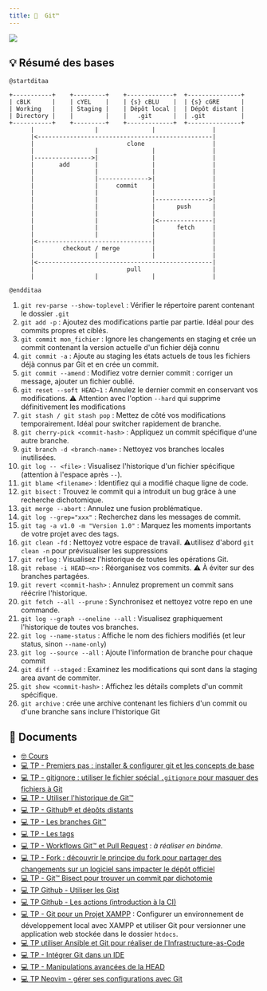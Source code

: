 ```yaml
---
title:   Git™
---
```


![](@assets/undraw/undraw_version-control_eiam.svg)

## 💡 Résumé des bases

```plantuml
@startditaa

+-----------+    +---------+    +-------------+  +---------------+ 
| cBLK      |    | cYEL    |    | {s} cBLU    |  | {s} cGRE      | 
| Working   |    | Staging |    | Dépôt local |  | Dépôt distant | 
| Directory |    |         |    |   .git      |  | .git          | 
+-----------+    +---------+    +-------------+  +---------------+ 
      |                 |               |                |
      |<-------------------------------------------------|
      |                          clone                   |
      |                 |               |                |
      |---------------->|               |                |
      |       add       |               |                |
      |                 |               |                |
      |                 |-------------->|                |
      |                 |     commit    |                |
      |                 |               |                |
      |                 |               |--------------->|
      |                 |               |      push      |
      |                 |               |                |
      |                 |               |<---------------|
      |                 |               |      fetch     |
      |                 |               |                |
      |<--------------------------------|                |
      |        checkout / merge         |                |
      |                 |               |                |
      |<-------------------------------------------------|
      |                          pull                    |
      |                 |               |                |

@endditaa
```

1. `git rev-parse --show-toplevel` : Vérifier le répertoire parent contenant le dossier `.git`
2. `git add -p` : Ajoutez des modifications partie par partie. Idéal pour des commits propres et ciblés.
3. `git commit mon_fichier` : Ignore les changements en staging et crée un commit contenant la version actuelle d'un fichier déjà connu
4. `git commit -a` : Ajoute au staging les états actuels de tous les fichiers déjà connus par Git et en crée un commit.
5. `git commit --amend` : Modifiez votre dernier commit : corriger un message, ajouter un fichier oublié.
6. `git reset --soft HEAD~1` : Annulez le dernier commit en conservant vos modifications. ⚠️  Attention avec l'option `--hard` qui supprime définitivement les modifications
7. `git stash / git stash pop` : Mettez de côté vos modifications temporairement. Idéal pour switcher rapidement de branche.
8. `git cherry-pick <commit-hash>` : Appliquez un commit spécifique d'une autre branche.
9. `git branch -d <branch-name>` : Nettoyez vos branches locales inutilisées.
10. `git log -- <file>` : Visualisez l'historique d'un fichier spécifique (attention à l'espace après `--`).
11. `git blame <filename>` : Identifiez qui a modifié chaque ligne de code.
12. `git bisect` : Trouvez le commit qui a introduit un bug grâce à une recherche dichotomique.
13. `git merge --abort` : Annulez une fusion problématique.
14. `git log --grep="xxx"` : Recherchez dans les messages de commit.
15. `git tag -a v1.0 -m "Version 1.0"` : Marquez les moments importants de votre projet avec des tags.
16. `git clean -fd` : Nettoyez votre espace de travail. ⚠️utilisez d'abord `git clean -n` pour prévisualiser les suppressions
17. `git reflog` : Visualisez l'historique de toutes les opérations Git.
18. `git rebase -i HEAD~<n>` : Réorganisez vos commits. ⚠️ À éviter sur des branches partagées.
19. `git revert <commit-hash>` : Annulez proprement un commit sans réécrire l'historique.
20. `git fetch --all --prune` : Synchronisez et nettoyez votre repo en une commande.
21. `git log --graph --oneline --all` : Visualisez graphiquement l'historique de toutes vos branches.
22. `git log --name-status` : Affiche le nom des fichiers modifiés (et leur status, sinon `--name-only`)
23. `git log --source --all` : Ajoute l'information de branche pour chaque commit
24. `git diff --staged` : Examinez les modifications qui sont dans la staging area avant de commiter.
25. `git show <commit-hash>` : Affichez les détails complets d'un commit spécifique.
26. `git archive` : crée une archive contenant les fichiers d'un commit ou d'une branche sans inclure l'historique Git

## 📄 Documents

- [🤓 Cours](/cours/git/git-cours)
- [💻 TP - Premiers pas : installer & configurer git et les concepts de base](/cours/git/git-tp-commit)
- [💻 TP - gitignore : utiliser le fichier spécial `.gitignore` pour masquer des fichiers à Git](/cours/git/git-tp-gitignore)
- [💻 TP - Utiliser l'historique de Git™](/cours/git/git-tp-historique)
- [💻 TP - Github® et dépôts distants](/cours/git/git-tp-github)
- [💻 TP - Les branches Git™](/cours/git/git-tp-branches)
- [💻 TP - Les tags](/cours/git/git-tp-tags)
- [💻 TP - Workflows Git™ et Pull Request](/cours/git/git-tp-workflows-pr) : _à réaliser en binôme._
- [💻 TP - Fork : découvrir le principe du fork pour partager des changements sur un logiciel sans impacter le dépôt officiel](/cours/git/git-tp-fork)
- [💻 TP - Git™ Bisect pour trouver un commit par dichotomie](/cours/git/git-tp-bisect)
- [💻 TP Github - Utiliser les Gist](/cours/git/git-tp-github-gist)
- [💻 TP Github - Les actions (introduction à la CI)](/cours/git/git-tp-github-actions)
- [💻 TP - Git pour un Projet XAMPP](/cours/git/git-tp-xampp) : Configurer un environnement de développement local avec XAMPP et utiliser Git pour versionner une application web stockée dans le dossier `htdocs`.
- [💻 TP utiliser Ansible et Git pour réaliser de l'Infrastructure-as-Code](/cours/git/git-tp-ansible)
- [💻 TP - Intégrer Git dans un IDE](/cours/git/git-tp-ide)
- [💻 TP - Manipulations avancées de la HEAD](/cours/git/git-tp-deplacer-head-avance)
- [💻 TP Neovim - gérer ses configurations avec Git](/cours/git/git-tp-iac-nvim)
